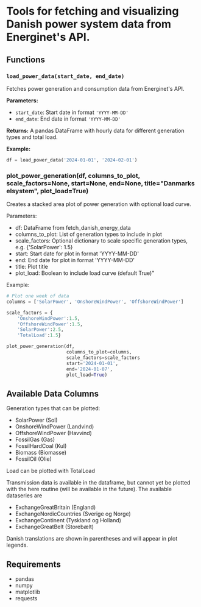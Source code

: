 # Tools for fetching and visualizing Danish power system data from Energinet's API.

## Functions

### `load_power_data(start_date, end_date)`

Fetches power generation and consumption data from Energinet's API.

**Parameters:**
- `start_date`: Start date in format `'YYYY-MM-DD'`
- `end_date`: End date in format `'YYYY-MM-DD'`

**Returns:**
A pandas DataFrame with hourly data for different generation types and total load.

**Example:**

```python
df = load_power_data('2024-01-01', '2024-02-01')
```

### plot_power_generation(df, columns_to_plot, scale_factors=None, start=None, end=None, title="Danmarks elsystem", plot_load=True)

Creates a stacked area plot of power generation with optional load curve.

Parameters:
- df: DataFrame from fetch_danish_energy_data
- columns_to_plot: List of generation types to include in plot
- scale_factors: Optional dictionary to scale specific generation types, e.g. {'SolarPower': 1.5}
- start: Start date for plot in format 'YYYY-MM-DD'
- end: End date for plot in format 'YYYY-MM-DD'
- title: Plot title
- plot_load: Boolean to include load curve (default True)"

Example:
```python 
# Plot one week of data
columns = ['SolarPower', 'OnshoreWindPower', 'OffshoreWindPower']

scale_factors = {
    'OnshoreWindPower':1.5,
    'OffshoreWindPower':1.5, 
    'SolarPower':2.5,
    'TotalLoad':1.5}

plot_power_generation(df,
                      columns_to_plot=columns,
                      scale_factors=scale_factors
                      start='2024-01-01',
                      end='2024-01-07',
                      plot_load=True)
```

## Available Data Columns

Generation types that can be plotted:
- SolarPower (Sol)
- OnshoreWindPower (Landvind)
- OffshoreWindPower (Havvind)
- FossilGas (Gas)
- FossilHardCoal (Kul)
- Biomass (Biomasse)
- FossilOil (Olie)

Load can be plotted with TotalLoad

Transmission data is available in the dataframe, but cannot yet be plotted with the here routine (will be available in the future).
The available dataseries are

- ExchangeGreatBritain (England)
- ExchangeNordicCountries (Sverige og Norge)
- ExchangeContinent (Tyskland og Holland)
- ExchangeGreatBelt (Storebælt)


Danish translations are shown in parentheses and will appear in plot legends.

## Requirements
- pandas
- numpy
- matplotlib
- requests
